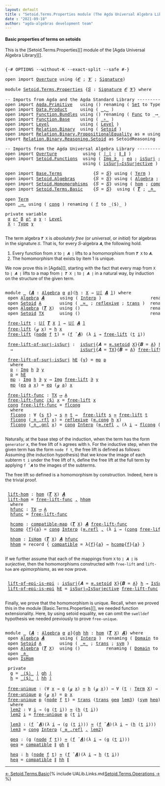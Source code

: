 ```yaml
---
layout: default
title : "Setoid.Terms.Properties module (The Agda Universal Algebra Library)"
date : "2021-09-18"
author: "agda-algebras development team"
---
```


#### <a id="basic-properties">Basic properties of terms on setoids</a>

This is the [Setoid.Terms.Properties][] module of the [Agda Universal Algebra Library][].

<pre class="Agda">

<a id="342" class="Symbol">{-#</a> <a id="346" class="Keyword">OPTIONS</a> <a id="354" class="Pragma">--without-K</a> <a id="366" class="Pragma">--exact-split</a> <a id="380" class="Pragma">--safe</a> <a id="387" class="Symbol">#-}</a>

<a id="392" class="Keyword">open</a> <a id="397" class="Keyword">import</a> <a id="404" href="Overture.html" class="Module">Overture</a> <a id="413" class="Keyword">using</a> <a id="419" class="Symbol">(</a><a id="420" href="Overture.Signatures.html#648" class="Generalizable">𝓞</a> <a id="422" class="Symbol">;</a> <a id="424" href="Overture.Signatures.html#650" class="Generalizable">𝓥</a> <a id="426" class="Symbol">;</a> <a id="428" href="Overture.Signatures.html#3264" class="Function">Signature</a><a id="437" class="Symbol">)</a>

<a id="440" class="Keyword">module</a> <a id="447" href="Setoid.Terms.Properties.html" class="Module">Setoid.Terms.Properties</a> <a id="471" class="Symbol">{</a><a id="472" href="Setoid.Terms.Properties.html#472" class="Bound">𝑆</a> <a id="474" class="Symbol">:</a> <a id="476" href="Overture.Signatures.html#3264" class="Function">Signature</a> <a id="486" href="Overture.Signatures.html#648" class="Generalizable">𝓞</a> <a id="488" href="Overture.Signatures.html#650" class="Generalizable">𝓥</a><a id="489" class="Symbol">}</a> <a id="491" class="Keyword">where</a>

<a id="498" class="Comment">-- Imports from Agda and the Agda Standard Library ---------------------</a>
<a id="571" class="Keyword">open</a> <a id="576" class="Keyword">import</a> <a id="583" href="Agda.Primitive.html" class="Module">Agda.Primitive</a>   <a id="600" class="Keyword">using</a> <a id="606" class="Symbol">()</a> <a id="609" class="Keyword">renaming</a> <a id="618" class="Symbol">(</a> <a id="620" href="Agda.Primitive.html#326" class="Primitive">Set</a> <a id="624" class="Symbol">to</a> <a id="627" class="Primitive">Type</a> <a id="632" class="Symbol">)</a>
<a id="634" class="Keyword">open</a> <a id="639" class="Keyword">import</a> <a id="646" href="Data.Product.html" class="Module">Data.Product</a>     <a id="663" class="Keyword">using</a> <a id="669" class="Symbol">(</a> <a id="671" href="Agda.Builtin.Sigma.html#236" class="InductiveConstructor Operator">_,_</a> <a id="675" class="Symbol">)</a>
<a id="677" class="Keyword">open</a> <a id="682" class="Keyword">import</a> <a id="689" href="Function.Bundles.html" class="Module">Function.Bundles</a> <a id="706" class="Keyword">using</a> <a id="712" class="Symbol">()</a> <a id="715" class="Keyword">renaming</a> <a id="724" class="Symbol">(</a> <a id="726" href="Function.Bundles.html#1868" class="Record">Func</a> <a id="731" class="Symbol">to</a> <a id="734" class="Record">_⟶_</a> <a id="738" class="Symbol">)</a>
<a id="740" class="Keyword">open</a> <a id="745" class="Keyword">import</a> <a id="752" href="Function.Base.html" class="Module">Function.Base</a>    <a id="769" class="Keyword">using</a> <a id="775" class="Symbol">(</a> <a id="777" href="Function.Base.html#1031" class="Function Operator">_∘_</a> <a id="781" class="Symbol">)</a>
<a id="783" class="Keyword">open</a> <a id="788" class="Keyword">import</a> <a id="795" href="Level.html" class="Module">Level</a>            <a id="812" class="Keyword">using</a> <a id="818" class="Symbol">(</a> <a id="820" href="Agda.Primitive.html#597" class="Postulate">Level</a> <a id="826" class="Symbol">)</a>
<a id="828" class="Keyword">open</a> <a id="833" class="Keyword">import</a> <a id="840" href="Relation.Binary.html" class="Module">Relation.Binary</a>  <a id="857" class="Keyword">using</a> <a id="863" class="Symbol">(</a> <a id="865" href="Relation.Binary.Bundles.html#1009" class="Record">Setoid</a> <a id="872" class="Symbol">)</a>
<a id="874" class="Keyword">open</a> <a id="879" class="Keyword">import</a> <a id="886" href="Relation.Binary.PropositionalEquality.html" class="Module">Relation.Binary.PropositionalEquality</a> <a id="924" class="Symbol">as</a> <a id="927" class="Module">≡</a> <a id="929" class="Keyword">using</a> <a id="935" class="Symbol">(</a><a id="936" href="Agda.Builtin.Equality.html#151" class="Datatype Operator">_≡_</a><a id="939" class="Symbol">)</a>
<a id="941" class="Keyword">import</a> <a id="948" href="Relation.Binary.Reasoning.Setoid.html" class="Module">Relation.Binary.Reasoning.Setoid</a> <a id="981" class="Symbol">as</a> <a id="984" class="Module">SetoidReasoning</a>

<a id="1001" class="Comment">-- Imports from the Agda Universal Algebra Library ----------------------------</a>
<a id="1081" class="Keyword">open</a> <a id="1086" class="Keyword">import</a> <a id="1093" href="Overture.html" class="Module">Overture</a>          <a id="1111" class="Keyword">using</a> <a id="1117" class="Symbol">(</a> <a id="1119" href="Overture.Basic.html#4326" class="Function Operator">∣_∣</a> <a id="1123" class="Symbol">;</a> <a id="1125" href="Overture.Basic.html#4364" class="Function Operator">∥_∥</a> <a id="1129" class="Symbol">)</a>
<a id="1131" class="Keyword">open</a> <a id="1136" class="Keyword">import</a> <a id="1143" href="Setoid.Functions.html" class="Module">Setoid.Functions</a>  <a id="1161" class="Keyword">using</a> <a id="1167" class="Symbol">(</a> <a id="1169" href="Setoid.Functions.Inverses.html#1697" class="Datatype Operator">Img_∋_</a> <a id="1176" class="Symbol">;</a> <a id="1178" href="Setoid.Functions.Inverses.html#1748" class="InductiveConstructor">eq</a> <a id="1181" class="Symbol">;</a> <a id="1183" href="Setoid.Functions.Surjective.html#1972" class="Function">isSurj</a> <a id="1190" class="Symbol">;</a> <a id="1192" href="Setoid.Functions.Surjective.html#2057" class="Function">IsSurjective</a> <a id="1205" class="Symbol">)</a>
                              <a id="1237" class="Keyword">using</a> <a id="1243" class="Symbol">(</a> <a id="1245" href="Setoid.Functions.Surjective.html#2140" class="Function">isSurj→IsSurjective</a> <a id="1265" class="Symbol">)</a>

<a id="1268" class="Keyword">open</a> <a id="1273" class="Keyword">import</a> <a id="1280" href="Base.Terms.html" class="Module">Base.Terms</a>            <a id="1302" class="Symbol">{</a><a id="1303" class="Argument">𝑆</a> <a id="1305" class="Symbol">=</a> <a id="1307" href="Setoid.Terms.Properties.html#472" class="Bound">𝑆</a><a id="1308" class="Symbol">}</a> <a id="1310" class="Keyword">using</a> <a id="1316" class="Symbol">(</a> <a id="1318" href="Base.Terms.Basic.html#2087" class="Datatype">Term</a> <a id="1323" class="Symbol">)</a>
<a id="1325" class="Keyword">open</a> <a id="1330" class="Keyword">import</a> <a id="1337" href="Setoid.Algebras.html" class="Module">Setoid.Algebras</a>       <a id="1359" class="Symbol">{</a><a id="1360" class="Argument">𝑆</a> <a id="1362" class="Symbol">=</a> <a id="1364" href="Setoid.Terms.Properties.html#472" class="Bound">𝑆</a><a id="1365" class="Symbol">}</a> <a id="1367" class="Keyword">using</a> <a id="1373" class="Symbol">(</a> <a id="1375" href="Setoid.Algebras.Basic.html#2837" class="Record">Algebra</a> <a id="1383" class="Symbol">;</a> <a id="1385" href="Setoid.Algebras.Basic.html#3667" class="Function Operator">𝕌[_]</a> <a id="1390" class="Symbol">;</a> <a id="1392" href="Setoid.Algebras.Basic.html#3776" class="Function Operator">_̂_</a> <a id="1396" class="Symbol">)</a>
<a id="1398" class="Keyword">open</a> <a id="1403" class="Keyword">import</a> <a id="1410" href="Setoid.Homomorphisms.html" class="Module">Setoid.Homomorphisms</a>  <a id="1432" class="Symbol">{</a><a id="1433" class="Argument">𝑆</a> <a id="1435" class="Symbol">=</a> <a id="1437" href="Setoid.Terms.Properties.html#472" class="Bound">𝑆</a><a id="1438" class="Symbol">}</a> <a id="1440" class="Keyword">using</a> <a id="1446" class="Symbol">(</a> <a id="1448" href="Setoid.Homomorphisms.Basic.html#1918" class="Function">hom</a> <a id="1452" class="Symbol">;</a> <a id="1454" href="Setoid.Homomorphisms.Basic.html#1675" class="Function">compatible-map</a> <a id="1469" class="Symbol">;</a> <a id="1471" href="Setoid.Homomorphisms.Basic.html#1825" class="Record">IsHom</a> <a id="1477" class="Symbol">)</a>
<a id="1479" class="Keyword">open</a> <a id="1484" class="Keyword">import</a> <a id="1491" href="Setoid.Terms.Basic.html" class="Module">Setoid.Terms.Basic</a>    <a id="1513" class="Symbol">{</a><a id="1514" class="Argument">𝑆</a> <a id="1516" class="Symbol">=</a> <a id="1518" href="Setoid.Terms.Properties.html#472" class="Bound">𝑆</a><a id="1519" class="Symbol">}</a>  <a id="1522" class="Keyword">using</a> <a id="1528" class="Symbol">(</a> <a id="1530" href="Setoid.Terms.Basic.html#2876" class="Function">𝑻</a> <a id="1532" class="Symbol">;</a> <a id="1534" href="Setoid.Terms.Basic.html#2024" class="Datatype Operator">_≐_</a>  <a id="1539" class="Symbol">;</a> <a id="1541" href="Setoid.Terms.Basic.html#2259" class="Function">≐-isRefl</a> <a id="1550" class="Symbol">)</a>

<a id="1553" class="Keyword">open</a> <a id="1558" href="Base.Terms.Basic.html#2087" class="Module">Term</a>
<a id="1563" class="Keyword">open</a> <a id="1568" href="Setoid.Terms.Properties.html#734" class="Module">_⟶_</a> <a id="1572" class="Keyword">using</a> <a id="1578" class="Symbol">(</a> <a id="1580" href="Function.Bundles.html#1938" class="Field">cong</a> <a id="1585" class="Symbol">)</a> <a id="1587" class="Keyword">renaming</a> <a id="1596" class="Symbol">(</a> <a id="1598" href="Function.Bundles.html#1919" class="Field">f</a> <a id="1600" class="Symbol">to</a> <a id="1603" class="Field">_⟨$⟩_</a> <a id="1609" class="Symbol">)</a>

<a id="1612" class="Keyword">private</a> <a id="1620" class="Keyword">variable</a>
 <a id="1630" href="Setoid.Terms.Properties.html#1630" class="Generalizable">α</a> <a id="1632" href="Setoid.Terms.Properties.html#1632" class="Generalizable">ρᵃ</a> <a id="1635" href="Setoid.Terms.Properties.html#1635" class="Generalizable">β</a> <a id="1637" href="Setoid.Terms.Properties.html#1637" class="Generalizable">ρᵇ</a> <a id="1640" href="Setoid.Terms.Properties.html#1640" class="Generalizable">ρ</a> <a id="1642" href="Setoid.Terms.Properties.html#1642" class="Generalizable">χ</a> <a id="1644" class="Symbol">:</a> <a id="1646" href="Agda.Primitive.html#597" class="Postulate">Level</a>
 <a id="1653" href="Setoid.Terms.Properties.html#1653" class="Generalizable">X</a> <a id="1655" class="Symbol">:</a> <a id="1657" href="Setoid.Terms.Properties.html#627" class="Primitive">Type</a> <a id="1662" href="Setoid.Terms.Properties.html#1642" class="Generalizable">χ</a>

</pre>

The term algebra `𝑻 X` is *absolutely free* (or *universal*, or *initial*) for
algebras in the signature `𝑆`. That is, for every 𝑆-algebra `𝑨`, the following hold.

1. Every function from `𝑋` to `∣ 𝑨 ∣` lifts to a homomorphism from `𝑻 X` to `𝑨`.
2. The homomorphism that exists by item 1 is unique.

We now prove this in [Agda][], starting with the fact that every map from `X` to
`∣ 𝑨 ∣` lifts to a map from `∣ 𝑻 X ∣` to `∣ 𝑨 ∣` in a natural way, by induction
on the structure of the given term.

<pre class="Agda">

<a id="2189" class="Keyword">module</a> <a id="2196" href="Setoid.Terms.Properties.html#2196" class="Module">_</a> <a id="2198" class="Symbol">{</a><a id="2199" href="Setoid.Terms.Properties.html#2199" class="Bound">𝑨</a> <a id="2201" class="Symbol">:</a> <a id="2203" href="Setoid.Algebras.Basic.html#2837" class="Record">Algebra</a> <a id="2211" href="Setoid.Terms.Properties.html#1630" class="Generalizable">α</a> <a id="2213" href="Setoid.Terms.Properties.html#1640" class="Generalizable">ρ</a><a id="2214" class="Symbol">}(</a><a id="2216" href="Setoid.Terms.Properties.html#2216" class="Bound">h</a> <a id="2218" class="Symbol">:</a> <a id="2220" href="Setoid.Terms.Properties.html#1653" class="Generalizable">X</a> <a id="2222" class="Symbol">→</a> <a id="2224" href="Setoid.Algebras.Basic.html#3667" class="Function Operator">𝕌[</a> <a id="2227" href="Setoid.Terms.Properties.html#2199" class="Bound">𝑨</a> <a id="2229" href="Setoid.Algebras.Basic.html#3667" class="Function Operator">]</a><a id="2230" class="Symbol">)</a> <a id="2232" class="Keyword">where</a>
 <a id="2239" class="Keyword">open</a> <a id="2244" href="Setoid.Algebras.Basic.html#2837" class="Module">Algebra</a> <a id="2252" href="Setoid.Terms.Properties.html#2199" class="Bound">𝑨</a>      <a id="2259" class="Keyword">using</a> <a id="2265" class="Symbol">(</a> <a id="2267" href="Setoid.Algebras.Basic.html#2916" class="Field">Interp</a> <a id="2274" class="Symbol">)</a>                   <a id="2294" class="Keyword">renaming</a> <a id="2303" class="Symbol">(</a> <a id="2305" href="Setoid.Algebras.Basic.html#2894" class="Field">Domain</a> <a id="2312" class="Symbol">to</a> <a id="2315" class="Field">A</a> <a id="2317" class="Symbol">)</a>
 <a id="2320" class="Keyword">open</a> <a id="2325" href="Relation.Binary.Bundles.html#1009" class="Module">Setoid</a> <a id="2332" href="Setoid.Terms.Properties.html#2315" class="Function">A</a>       <a id="2340" class="Keyword">using</a> <a id="2346" class="Symbol">(</a> <a id="2348" href="Relation.Binary.Bundles.html#1098" class="Field Operator">_≈_</a> <a id="2352" class="Symbol">;</a> <a id="2354" href="Relation.Binary.Structures.html#1646" class="Function">reflexive</a> <a id="2364" class="Symbol">;</a> <a id="2366" href="Relation.Binary.Structures.html#1620" class="Function">trans</a> <a id="2372" class="Symbol">)</a>  <a id="2375" class="Keyword">renaming</a> <a id="2384" class="Symbol">(</a> <a id="2386" href="Relation.Binary.Bundles.html#1072" class="Field">Carrier</a> <a id="2394" class="Symbol">to</a> <a id="2397" class="Field">∣A∣</a> <a id="2401" class="Symbol">)</a>
 <a id="2404" class="Keyword">open</a> <a id="2409" href="Setoid.Algebras.Basic.html#2837" class="Module">Algebra</a> <a id="2417" class="Symbol">(</a><a id="2418" href="Setoid.Terms.Basic.html#2876" class="Function">𝑻</a> <a id="2420" href="Setoid.Terms.Properties.html#2220" class="Bound">X</a><a id="2421" class="Symbol">)</a>  <a id="2424" class="Keyword">using</a> <a id="2430" class="Symbol">()</a>                           <a id="2459" class="Keyword">renaming</a> <a id="2468" class="Symbol">(</a> <a id="2470" href="Setoid.Algebras.Basic.html#2894" class="Field">Domain</a> <a id="2477" class="Symbol">to</a> <a id="2480" class="Field">TX</a> <a id="2483" class="Symbol">)</a>
 <a id="2486" class="Keyword">open</a> <a id="2491" href="Relation.Binary.Bundles.html#1009" class="Module">Setoid</a> <a id="2498" href="Setoid.Terms.Properties.html#2480" class="Function">TX</a>      <a id="2506" class="Keyword">using</a> <a id="2512" class="Symbol">()</a>                           <a id="2541" class="Keyword">renaming</a> <a id="2550" class="Symbol">(</a> <a id="2552" href="Relation.Binary.Bundles.html#1072" class="Field">Carrier</a> <a id="2560" class="Symbol">to</a> <a id="2563" class="Field">∣TX∣</a> <a id="2568" class="Symbol">)</a>

 <a id="2572" href="Setoid.Terms.Properties.html#2572" class="Function">free-lift</a> <a id="2582" class="Symbol">:</a> <a id="2584" href="Setoid.Algebras.Basic.html#3667" class="Function Operator">𝕌[</a> <a id="2587" href="Setoid.Terms.Basic.html#2876" class="Function">𝑻</a> <a id="2589" href="Setoid.Terms.Properties.html#2220" class="Bound">X</a> <a id="2591" href="Setoid.Algebras.Basic.html#3667" class="Function Operator">]</a> <a id="2593" class="Symbol">→</a> <a id="2595" href="Setoid.Algebras.Basic.html#3667" class="Function Operator">𝕌[</a> <a id="2598" href="Setoid.Terms.Properties.html#2199" class="Bound">𝑨</a> <a id="2600" href="Setoid.Algebras.Basic.html#3667" class="Function Operator">]</a>
 <a id="2603" href="Setoid.Terms.Properties.html#2572" class="Function">free-lift</a> <a id="2613" class="Symbol">(</a><a id="2614" href="Base.Terms.Basic.html#2128" class="InductiveConstructor">ℊ</a> <a id="2616" href="Setoid.Terms.Properties.html#2616" class="Bound">x</a><a id="2617" class="Symbol">)</a> <a id="2619" class="Symbol">=</a> <a id="2621" href="Setoid.Terms.Properties.html#2216" class="Bound">h</a> <a id="2623" href="Setoid.Terms.Properties.html#2616" class="Bound">x</a>
 <a id="2626" href="Setoid.Terms.Properties.html#2572" class="Function">free-lift</a> <a id="2636" class="Symbol">(</a><a id="2637" href="Base.Terms.Basic.html#2170" class="InductiveConstructor">node</a> <a id="2642" href="Setoid.Terms.Properties.html#2642" class="Bound">f</a> <a id="2644" href="Setoid.Terms.Properties.html#2644" class="Bound">t</a><a id="2645" class="Symbol">)</a> <a id="2647" class="Symbol">=</a> <a id="2649" class="Symbol">(</a><a id="2650" href="Setoid.Terms.Properties.html#2642" class="Bound">f</a> <a id="2652" href="Setoid.Algebras.Basic.html#3776" class="Function Operator">̂</a> <a id="2654" href="Setoid.Terms.Properties.html#2199" class="Bound">𝑨</a><a id="2655" class="Symbol">)</a> <a id="2657" class="Symbol">(λ</a> <a id="2660" href="Setoid.Terms.Properties.html#2660" class="Bound">i</a> <a id="2662" class="Symbol">→</a> <a id="2664" href="Setoid.Terms.Properties.html#2572" class="Function">free-lift</a> <a id="2674" class="Symbol">(</a><a id="2675" href="Setoid.Terms.Properties.html#2644" class="Bound">t</a> <a id="2677" href="Setoid.Terms.Properties.html#2660" class="Bound">i</a><a id="2678" class="Symbol">))</a>

 <a id="2683" href="Setoid.Terms.Properties.html#2683" class="Function">free-lift-of-surj-isSurj</a> <a id="2708" class="Symbol">:</a>  <a id="2711" href="Setoid.Functions.Surjective.html#1972" class="Function">isSurj</a><a id="2717" class="Symbol">{</a><a id="2718" class="Argument">𝑨</a> <a id="2720" class="Symbol">=</a> <a id="2722" href="Relation.Binary.PropositionalEquality.Properties.html#3972" class="Function">≡.setoid</a> <a id="2731" href="Setoid.Terms.Properties.html#2220" class="Bound">X</a><a id="2732" class="Symbol">}{</a><a id="2734" class="Argument">𝑩</a> <a id="2736" class="Symbol">=</a> <a id="2738" href="Setoid.Terms.Properties.html#2315" class="Function">A</a><a id="2739" class="Symbol">}</a> <a id="2741" href="Setoid.Terms.Properties.html#2216" class="Bound">h</a>
  <a id="2745" class="Symbol">→</a>                          <a id="2772" href="Setoid.Functions.Surjective.html#1972" class="Function">isSurj</a><a id="2778" class="Symbol">{</a><a id="2779" class="Argument">𝑨</a> <a id="2781" class="Symbol">=</a> <a id="2783" href="Setoid.Terms.Properties.html#2480" class="Function">TX</a><a id="2785" class="Symbol">}{</a><a id="2787" class="Argument">𝑩</a> <a id="2789" class="Symbol">=</a> <a id="2791" href="Setoid.Terms.Properties.html#2315" class="Function">A</a><a id="2792" class="Symbol">}</a> <a id="2794" href="Setoid.Terms.Properties.html#2572" class="Function">free-lift</a>

 <a id="2806" href="Setoid.Terms.Properties.html#2683" class="Function">free-lift-of-surj-isSurj</a> <a id="2831" href="Setoid.Terms.Properties.html#2831" class="Bound">hE</a> <a id="2834" class="Symbol">{</a><a id="2835" href="Setoid.Terms.Properties.html#2835" class="Bound">y</a><a id="2836" class="Symbol">}</a> <a id="2838" class="Symbol">=</a> <a id="2840" href="Setoid.Terms.Properties.html#2880" class="Function">mp</a> <a id="2843" href="Setoid.Terms.Properties.html#2855" class="Function">p</a>
  <a id="2847" class="Keyword">where</a>
  <a id="2855" href="Setoid.Terms.Properties.html#2855" class="Function">p</a> <a id="2857" class="Symbol">:</a> <a id="2859" href="Setoid.Functions.Inverses.html#1697" class="Datatype Operator">Img</a> <a id="2863" href="Setoid.Terms.Properties.html#2216" class="Bound">h</a> <a id="2865" href="Setoid.Functions.Inverses.html#1697" class="Datatype Operator">∋</a> <a id="2867" href="Setoid.Terms.Properties.html#2835" class="Bound">y</a>
  <a id="2871" href="Setoid.Terms.Properties.html#2855" class="Function">p</a> <a id="2873" class="Symbol">=</a> <a id="2875" href="Setoid.Terms.Properties.html#2831" class="Bound">hE</a>
  <a id="2880" href="Setoid.Terms.Properties.html#2880" class="Function">mp</a> <a id="2883" class="Symbol">:</a> <a id="2885" href="Setoid.Functions.Inverses.html#1697" class="Datatype Operator">Img</a> <a id="2889" href="Setoid.Terms.Properties.html#2216" class="Bound">h</a> <a id="2891" href="Setoid.Functions.Inverses.html#1697" class="Datatype Operator">∋</a> <a id="2893" href="Setoid.Terms.Properties.html#2835" class="Bound">y</a> <a id="2895" class="Symbol">→</a> <a id="2897" href="Setoid.Functions.Inverses.html#1697" class="Datatype Operator">Img</a> <a id="2901" href="Setoid.Terms.Properties.html#2572" class="Function">free-lift</a> <a id="2911" href="Setoid.Functions.Inverses.html#1697" class="Datatype Operator">∋</a> <a id="2913" href="Setoid.Terms.Properties.html#2835" class="Bound">y</a>
  <a id="2917" href="Setoid.Terms.Properties.html#2880" class="Function">mp</a> <a id="2920" class="Symbol">(</a><a id="2921" href="Setoid.Functions.Inverses.html#1748" class="InductiveConstructor">eq</a> <a id="2924" href="Setoid.Terms.Properties.html#2924" class="Bound">a</a> <a id="2926" href="Setoid.Terms.Properties.html#2926" class="Bound">x</a><a id="2927" class="Symbol">)</a> <a id="2929" class="Symbol">=</a> <a id="2931" href="Setoid.Functions.Inverses.html#1748" class="InductiveConstructor">eq</a> <a id="2934" class="Symbol">(</a><a id="2935" href="Base.Terms.Basic.html#2128" class="InductiveConstructor">ℊ</a> <a id="2937" href="Setoid.Terms.Properties.html#2924" class="Bound">a</a><a id="2938" class="Symbol">)</a> <a id="2940" href="Setoid.Terms.Properties.html#2926" class="Bound">x</a>

 <a id="2944" href="Setoid.Terms.Properties.html#2944" class="Function">free-lift-func</a> <a id="2959" class="Symbol">:</a> <a id="2961" href="Setoid.Terms.Properties.html#2480" class="Function">TX</a> <a id="2964" href="Setoid.Terms.Properties.html#734" class="Record Operator">⟶</a> <a id="2966" href="Setoid.Terms.Properties.html#2315" class="Function">A</a>
 <a id="2969" href="Setoid.Terms.Properties.html#2944" class="Function">free-lift-func</a> <a id="2984" href="Setoid.Terms.Properties.html#1603" class="Field Operator">⟨$⟩</a> <a id="2988" href="Setoid.Terms.Properties.html#2988" class="Bound">x</a> <a id="2990" class="Symbol">=</a> <a id="2992" href="Setoid.Terms.Properties.html#2572" class="Function">free-lift</a> <a id="3002" href="Setoid.Terms.Properties.html#2988" class="Bound">x</a>
 <a id="3005" href="Function.Bundles.html#1938" class="Field">cong</a> <a id="3010" href="Setoid.Terms.Properties.html#2944" class="Function">free-lift-func</a> <a id="3025" class="Symbol">=</a> <a id="3027" href="Setoid.Terms.Properties.html#3044" class="Function">flcong</a>
  <a id="3036" class="Keyword">where</a>
  <a id="3044" href="Setoid.Terms.Properties.html#3044" class="Function">flcong</a> <a id="3051" class="Symbol">:</a> <a id="3053" class="Symbol">∀</a> <a id="3055" class="Symbol">{</a><a id="3056" href="Setoid.Terms.Properties.html#3056" class="Bound">s</a> <a id="3058" href="Setoid.Terms.Properties.html#3058" class="Bound">t</a><a id="3059" class="Symbol">}</a> <a id="3061" class="Symbol">→</a> <a id="3063" href="Setoid.Terms.Properties.html#3056" class="Bound">s</a> <a id="3065" href="Setoid.Terms.Basic.html#2024" class="Datatype Operator">≐</a> <a id="3067" href="Setoid.Terms.Properties.html#3058" class="Bound">t</a> <a id="3069" class="Symbol">→</a>  <a id="3072" href="Setoid.Terms.Properties.html#2572" class="Function">free-lift</a> <a id="3082" href="Setoid.Terms.Properties.html#3056" class="Bound">s</a> <a id="3084" href="Relation.Binary.Bundles.html#1098" class="Function Operator">≈</a> <a id="3086" href="Setoid.Terms.Properties.html#2572" class="Function">free-lift</a> <a id="3096" href="Setoid.Terms.Properties.html#3058" class="Bound">t</a>
  <a id="3100" href="Setoid.Terms.Properties.html#3044" class="Function">flcong</a> <a id="3107" class="Symbol">(</a><a id="3108" href="Setoid.Terms.Basic.html#2068" class="InductiveConstructor">_≐_.rfl</a> <a id="3116" href="Setoid.Terms.Properties.html#3116" class="Bound">x</a><a id="3117" class="Symbol">)</a> <a id="3119" class="Symbol">=</a> <a id="3121" href="Relation.Binary.Structures.html#1646" class="Function">reflexive</a> <a id="3131" class="Symbol">(</a><a id="3132" href="Relation.Binary.PropositionalEquality.Core.html#1130" class="Function">≡.cong</a> <a id="3139" href="Setoid.Terms.Properties.html#2216" class="Bound">h</a> <a id="3141" href="Setoid.Terms.Properties.html#3116" class="Bound">x</a><a id="3142" class="Symbol">)</a>
  <a id="3146" href="Setoid.Terms.Properties.html#3044" class="Function">flcong</a> <a id="3153" class="Symbol">(</a><a id="3154" href="Setoid.Terms.Basic.html#2110" class="InductiveConstructor">_≐_.gnl</a> <a id="3162" href="Setoid.Terms.Properties.html#3162" class="Bound">x</a><a id="3163" class="Symbol">)</a> <a id="3165" class="Symbol">=</a> <a id="3167" href="Function.Bundles.html#1938" class="Field">cong</a> <a id="3172" href="Setoid.Algebras.Basic.html#2916" class="Function">Interp</a> <a id="3179" class="Symbol">(</a><a id="3180" href="Agda.Builtin.Equality.html#208" class="InductiveConstructor">≡.refl</a> <a id="3187" href="Agda.Builtin.Sigma.html#236" class="InductiveConstructor Operator">,</a> <a id="3189" class="Symbol">(λ</a> <a id="3192" href="Setoid.Terms.Properties.html#3192" class="Bound">i</a> <a id="3194" class="Symbol">→</a> <a id="3196" href="Setoid.Terms.Properties.html#3044" class="Function">flcong</a> <a id="3203" class="Symbol">(</a><a id="3204" href="Setoid.Terms.Properties.html#3162" class="Bound">x</a> <a id="3206" href="Setoid.Terms.Properties.html#3192" class="Bound">i</a><a id="3207" class="Symbol">)))</a>

</pre>

Naturally, at the base step of the induction, when the term has the form `generator`
x, the free lift of `h` agrees with `h`.  For the inductive step, when the given term
has the form `node f t`, the free lift is defined as follows: Assuming (the induction
hypothesis) that we know the image of each subterm `t i` under the free lift of `h`,
define the free lift at the full term by applying `f ̂ 𝑨` to the images of the subterms.

The free lift so defined is a homomorphism by construction. Indeed, here is the trivial proof.

<pre class="Agda">

 <a id="3767" href="Setoid.Terms.Properties.html#3767" class="Function">lift-hom</a> <a id="3776" class="Symbol">:</a> <a id="3778" href="Setoid.Homomorphisms.Basic.html#1918" class="Function">hom</a> <a id="3782" class="Symbol">(</a><a id="3783" href="Setoid.Terms.Basic.html#2876" class="Function">𝑻</a> <a id="3785" href="Setoid.Terms.Properties.html#2220" class="Bound">X</a><a id="3786" class="Symbol">)</a> <a id="3788" href="Setoid.Terms.Properties.html#2199" class="Bound">𝑨</a>
 <a id="3791" href="Setoid.Terms.Properties.html#3767" class="Function">lift-hom</a> <a id="3800" class="Symbol">=</a> <a id="3802" href="Setoid.Terms.Properties.html#2944" class="Function">free-lift-func</a> <a id="3817" href="Agda.Builtin.Sigma.html#236" class="InductiveConstructor Operator">,</a> <a id="3819" href="Setoid.Terms.Properties.html#4010" class="Function">hhom</a>
  <a id="3826" class="Keyword">where</a>
  <a id="3834" href="Setoid.Terms.Properties.html#3834" class="Function">hfunc</a> <a id="3840" class="Symbol">:</a> <a id="3842" href="Setoid.Terms.Properties.html#2480" class="Function">TX</a> <a id="3845" href="Setoid.Terms.Properties.html#734" class="Record Operator">⟶</a> <a id="3847" href="Setoid.Terms.Properties.html#2315" class="Function">A</a>
  <a id="3851" href="Setoid.Terms.Properties.html#3834" class="Function">hfunc</a> <a id="3857" class="Symbol">=</a> <a id="3859" href="Setoid.Terms.Properties.html#2944" class="Function">free-lift-func</a>

  <a id="3877" href="Setoid.Terms.Properties.html#3877" class="Function">hcomp</a> <a id="3883" class="Symbol">:</a> <a id="3885" href="Setoid.Homomorphisms.Basic.html#1675" class="Function">compatible-map</a> <a id="3900" class="Symbol">(</a><a id="3901" href="Setoid.Terms.Basic.html#2876" class="Function">𝑻</a> <a id="3903" href="Setoid.Terms.Properties.html#2220" class="Bound">X</a><a id="3904" class="Symbol">)</a> <a id="3906" href="Setoid.Terms.Properties.html#2199" class="Bound">𝑨</a> <a id="3908" href="Setoid.Terms.Properties.html#2944" class="Function">free-lift-func</a>
  <a id="3925" href="Setoid.Terms.Properties.html#3877" class="Function">hcomp</a> <a id="3931" class="Symbol">{</a><a id="3932" href="Setoid.Terms.Properties.html#3932" class="Bound">f</a><a id="3933" class="Symbol">}{</a><a id="3935" href="Setoid.Terms.Properties.html#3935" class="Bound">a</a><a id="3936" class="Symbol">}</a> <a id="3938" class="Symbol">=</a> <a id="3940" href="Function.Bundles.html#1938" class="Field">cong</a> <a id="3945" href="Setoid.Algebras.Basic.html#2916" class="Function">Interp</a> <a id="3952" class="Symbol">(</a><a id="3953" href="Agda.Builtin.Equality.html#208" class="InductiveConstructor">≡.refl</a> <a id="3960" href="Agda.Builtin.Sigma.html#236" class="InductiveConstructor Operator">,</a> <a id="3962" class="Symbol">(λ</a> <a id="3965" href="Setoid.Terms.Properties.html#3965" class="Bound">i</a> <a id="3967" class="Symbol">→</a> <a id="3969" class="Symbol">(</a><a id="3970" href="Function.Bundles.html#1938" class="Field">cong</a> <a id="3975" href="Setoid.Terms.Properties.html#2944" class="Function">free-lift-func</a><a id="3989" class="Symbol">){</a><a id="3991" href="Setoid.Terms.Properties.html#3935" class="Bound">a</a> <a id="3993" href="Setoid.Terms.Properties.html#3965" class="Bound">i</a><a id="3994" class="Symbol">}</a> <a id="3996" href="Setoid.Terms.Basic.html#2259" class="Function">≐-isRefl</a><a id="4004" class="Symbol">))</a>

  <a id="4010" href="Setoid.Terms.Properties.html#4010" class="Function">hhom</a> <a id="4015" class="Symbol">:</a> <a id="4017" href="Setoid.Homomorphisms.Basic.html#1825" class="Record">IsHom</a> <a id="4023" class="Symbol">(</a><a id="4024" href="Setoid.Terms.Basic.html#2876" class="Function">𝑻</a> <a id="4026" href="Setoid.Terms.Properties.html#2220" class="Bound">X</a><a id="4027" class="Symbol">)</a> <a id="4029" href="Setoid.Terms.Properties.html#2199" class="Bound">𝑨</a> <a id="4031" href="Setoid.Terms.Properties.html#3834" class="Function">hfunc</a>
  <a id="4039" href="Setoid.Terms.Properties.html#4010" class="Function">hhom</a> <a id="4044" class="Symbol">=</a> <a id="4046" class="Keyword">record</a> <a id="4053" class="Symbol">{</a> <a id="4055" href="Setoid.Homomorphisms.Basic.html#1886" class="Field">compatible</a> <a id="4066" class="Symbol">=</a> <a id="4068" class="Symbol">λ{</a><a id="4070" href="Setoid.Terms.Properties.html#4070" class="Bound">f</a><a id="4071" class="Symbol">}{</a><a id="4073" href="Setoid.Terms.Properties.html#4073" class="Bound">a</a><a id="4074" class="Symbol">}</a> <a id="4076" class="Symbol">→</a> <a id="4078" href="Setoid.Terms.Properties.html#3877" class="Function">hcomp</a><a id="4083" class="Symbol">{</a><a id="4084" href="Setoid.Terms.Properties.html#4070" class="Bound">f</a><a id="4085" class="Symbol">}{</a><a id="4087" href="Setoid.Terms.Properties.html#4073" class="Bound">a</a><a id="4088" class="Symbol">}</a> <a id="4090" class="Symbol">}</a>

</pre>

If we further assume that each of the mappings from `X` to `∣ 𝑨 ∣` is *surjective*, then the homomorphisms constructed with `free-lift` and `lift-hom` are *epimorphisms*, as we now prove.

<pre class="Agda">

 <a id="4309" href="Setoid.Terms.Properties.html#4309" class="Function">lift-of-epi-is-epi</a> <a id="4328" class="Symbol">:</a> <a id="4330" href="Setoid.Functions.Surjective.html#1972" class="Function">isSurj</a><a id="4336" class="Symbol">{</a><a id="4337" class="Argument">𝑨</a> <a id="4339" class="Symbol">=</a> <a id="4341" href="Relation.Binary.PropositionalEquality.Properties.html#3972" class="Function">≡.setoid</a> <a id="4350" href="Setoid.Terms.Properties.html#2220" class="Bound">X</a><a id="4351" class="Symbol">}{</a><a id="4353" class="Argument">𝑩</a> <a id="4355" class="Symbol">=</a> <a id="4357" href="Setoid.Terms.Properties.html#2315" class="Function">A</a><a id="4358" class="Symbol">}</a> <a id="4360" href="Setoid.Terms.Properties.html#2216" class="Bound">h</a> <a id="4362" class="Symbol">→</a> <a id="4364" href="Setoid.Functions.Surjective.html#2057" class="Function">IsSurjective</a> <a id="4377" href="Setoid.Terms.Properties.html#2944" class="Function">free-lift-func</a>
 <a id="4393" href="Setoid.Terms.Properties.html#4309" class="Function">lift-of-epi-is-epi</a> <a id="4412" href="Setoid.Terms.Properties.html#4412" class="Bound">hE</a> <a id="4415" class="Symbol">=</a> <a id="4417" href="Setoid.Functions.Surjective.html#2140" class="Function">isSurj→IsSurjective</a> <a id="4437" href="Setoid.Terms.Properties.html#2944" class="Function">free-lift-func</a> <a id="4452" class="Symbol">(</a><a id="4453" href="Setoid.Terms.Properties.html#2683" class="Function">free-lift-of-surj-isSurj</a> <a id="4478" href="Setoid.Terms.Properties.html#4412" class="Bound">hE</a><a id="4480" class="Symbol">)</a>

</pre>

Finally, we prove that the homomorphism is unique.  Recall, when we proved this in the module
[Basic.Terms.Properties][], we needed function extensionality. Here, by using setoid equality,
we can omit the `swelldef` hypothesis we needed previously to prove `free-unique`.

<pre class="Agda">

<a id="4782" class="Keyword">module</a> <a id="4789" href="Setoid.Terms.Properties.html#4789" class="Module">_</a> <a id="4791" class="Symbol">{</a><a id="4792" href="Setoid.Terms.Properties.html#4792" class="Bound">𝑨</a> <a id="4794" class="Symbol">:</a> <a id="4796" href="Setoid.Algebras.Basic.html#2837" class="Record">Algebra</a> <a id="4804" href="Setoid.Terms.Properties.html#1630" class="Generalizable">α</a> <a id="4806" href="Setoid.Terms.Properties.html#1640" class="Generalizable">ρ</a><a id="4807" class="Symbol">}{</a><a id="4809" href="Setoid.Terms.Properties.html#4809" class="Bound">gh</a> <a id="4812" href="Setoid.Terms.Properties.html#4812" class="Bound">hh</a> <a id="4815" class="Symbol">:</a> <a id="4817" href="Setoid.Homomorphisms.Basic.html#1918" class="Function">hom</a> <a id="4821" class="Symbol">(</a><a id="4822" href="Setoid.Terms.Basic.html#2876" class="Function">𝑻</a> <a id="4824" href="Setoid.Terms.Properties.html#1653" class="Generalizable">X</a><a id="4825" class="Symbol">)</a> <a id="4827" href="Setoid.Terms.Properties.html#4792" class="Bound">𝑨</a><a id="4828" class="Symbol">}</a> <a id="4830" class="Keyword">where</a>
 <a id="4837" class="Keyword">open</a> <a id="4842" href="Setoid.Algebras.Basic.html#2837" class="Module">Algebra</a> <a id="4850" href="Setoid.Terms.Properties.html#4792" class="Bound">𝑨</a>      <a id="4857" class="Keyword">using</a> <a id="4863" class="Symbol">(</a> <a id="4865" href="Setoid.Algebras.Basic.html#2916" class="Field">Interp</a> <a id="4872" class="Symbol">)</a>  <a id="4875" class="Keyword">renaming</a> <a id="4884" class="Symbol">(</a> <a id="4886" href="Setoid.Algebras.Basic.html#2894" class="Field">Domain</a> <a id="4893" class="Symbol">to</a> <a id="4896" class="Field">A</a> <a id="4898" class="Symbol">)</a>
 <a id="4901" class="Keyword">open</a> <a id="4906" href="Relation.Binary.Bundles.html#1009" class="Module">Setoid</a> <a id="4913" href="Setoid.Terms.Properties.html#4896" class="Function">A</a>       <a id="4921" class="Keyword">using</a> <a id="4927" class="Symbol">(</a> <a id="4929" href="Relation.Binary.Bundles.html#1098" class="Field Operator">_≈_</a> <a id="4933" class="Symbol">;</a> <a id="4935" href="Relation.Binary.Structures.html#1620" class="Function">trans</a> <a id="4941" class="Symbol">;</a> <a id="4943" href="Relation.Binary.Structures.html#1594" class="Function">sym</a> <a id="4947" class="Symbol">)</a>
 <a id="4950" class="Keyword">open</a> <a id="4955" href="Setoid.Algebras.Basic.html#2837" class="Module">Algebra</a> <a id="4963" class="Symbol">(</a><a id="4964" href="Setoid.Terms.Basic.html#2876" class="Function">𝑻</a> <a id="4966" href="Setoid.Terms.Properties.html#4824" class="Bound">X</a><a id="4967" class="Symbol">)</a>  <a id="4970" class="Keyword">using</a> <a id="4976" class="Symbol">()</a>          <a id="4988" class="Keyword">renaming</a> <a id="4997" class="Symbol">(</a> <a id="4999" href="Setoid.Algebras.Basic.html#2894" class="Field">Domain</a> <a id="5006" class="Symbol">to</a> <a id="5009" class="Field">TX</a> <a id="5012" class="Symbol">)</a>
 <a id="5015" class="Keyword">open</a> <a id="5020" href="Setoid.Terms.Basic.html#2024" class="Module Operator">_≐_</a>
 <a id="5025" class="Keyword">open</a> <a id="5030" href="Setoid.Homomorphisms.Basic.html#1825" class="Module">IsHom</a>

 <a id="5038" class="Keyword">private</a>
  <a id="5048" href="Setoid.Terms.Properties.html#5048" class="Function">g</a> <a id="5050" class="Symbol">=</a> <a id="5052" href="Setoid.Terms.Properties.html#1603" class="Field Operator">_⟨$⟩_</a> <a id="5058" href="Overture.Basic.html#4326" class="Function Operator">∣</a> <a id="5060" href="Setoid.Terms.Properties.html#4809" class="Bound">gh</a> <a id="5063" href="Overture.Basic.html#4326" class="Function Operator">∣</a>
  <a id="5067" href="Setoid.Terms.Properties.html#5067" class="Function">h</a> <a id="5069" class="Symbol">=</a> <a id="5071" href="Setoid.Terms.Properties.html#1603" class="Field Operator">_⟨$⟩_</a> <a id="5077" href="Overture.Basic.html#4326" class="Function Operator">∣</a> <a id="5079" href="Setoid.Terms.Properties.html#4812" class="Bound">hh</a> <a id="5082" href="Overture.Basic.html#4326" class="Function Operator">∣</a>

 <a id="5086" href="Setoid.Terms.Properties.html#5086" class="Function">free-unique</a> <a id="5098" class="Symbol">:</a> <a id="5100" class="Symbol">(∀</a> <a id="5103" href="Setoid.Terms.Properties.html#5103" class="Bound">x</a> <a id="5105" class="Symbol">→</a> <a id="5107" href="Setoid.Terms.Properties.html#5048" class="Function">g</a> <a id="5109" class="Symbol">(</a><a id="5110" href="Base.Terms.Basic.html#2128" class="InductiveConstructor">ℊ</a> <a id="5112" href="Setoid.Terms.Properties.html#5103" class="Bound">x</a><a id="5113" class="Symbol">)</a> <a id="5115" href="Relation.Binary.Bundles.html#1098" class="Function Operator">≈</a> <a id="5117" href="Setoid.Terms.Properties.html#5067" class="Function">h</a> <a id="5119" class="Symbol">(</a><a id="5120" href="Base.Terms.Basic.html#2128" class="InductiveConstructor">ℊ</a> <a id="5122" href="Setoid.Terms.Properties.html#5103" class="Bound">x</a><a id="5123" class="Symbol">))</a> <a id="5126" class="Symbol">→</a> <a id="5128" class="Symbol">∀</a> <a id="5130" class="Symbol">(</a><a id="5131" href="Setoid.Terms.Properties.html#5131" class="Bound">t</a> <a id="5133" class="Symbol">:</a> <a id="5135" href="Base.Terms.Basic.html#2087" class="Datatype">Term</a> <a id="5140" href="Setoid.Terms.Properties.html#4824" class="Bound">X</a><a id="5141" class="Symbol">)</a> <a id="5143" class="Symbol">→</a>  <a id="5146" href="Setoid.Terms.Properties.html#5048" class="Function">g</a> <a id="5148" href="Setoid.Terms.Properties.html#5131" class="Bound">t</a> <a id="5150" href="Relation.Binary.Bundles.html#1098" class="Function Operator">≈</a> <a id="5152" href="Setoid.Terms.Properties.html#5067" class="Function">h</a> <a id="5154" href="Setoid.Terms.Properties.html#5131" class="Bound">t</a>
 <a id="5157" href="Setoid.Terms.Properties.html#5086" class="Function">free-unique</a> <a id="5169" href="Setoid.Terms.Properties.html#5169" class="Bound">p</a> <a id="5171" class="Symbol">(</a><a id="5172" href="Base.Terms.Basic.html#2128" class="InductiveConstructor">ℊ</a> <a id="5174" href="Setoid.Terms.Properties.html#5174" class="Bound">x</a><a id="5175" class="Symbol">)</a> <a id="5177" class="Symbol">=</a> <a id="5179" href="Setoid.Terms.Properties.html#5169" class="Bound">p</a> <a id="5181" href="Setoid.Terms.Properties.html#5174" class="Bound">x</a>
 <a id="5184" href="Setoid.Terms.Properties.html#5086" class="Function">free-unique</a> <a id="5196" href="Setoid.Terms.Properties.html#5196" class="Bound">p</a> <a id="5198" class="Symbol">(</a><a id="5199" href="Base.Terms.Basic.html#2170" class="InductiveConstructor">node</a> <a id="5204" href="Setoid.Terms.Properties.html#5204" class="Bound">f</a> <a id="5206" href="Setoid.Terms.Properties.html#5206" class="Bound">t</a><a id="5207" class="Symbol">)</a> <a id="5209" class="Symbol">=</a> <a id="5211" href="Relation.Binary.Structures.html#1620" class="Function">trans</a> <a id="5217" class="Symbol">(</a><a id="5218" href="Relation.Binary.Structures.html#1620" class="Function">trans</a> <a id="5224" href="Setoid.Terms.Properties.html#5424" class="Function">geq</a> <a id="5228" href="Setoid.Terms.Properties.html#5323" class="Function">lem3</a><a id="5232" class="Symbol">)</a> <a id="5234" class="Symbol">(</a><a id="5235" href="Relation.Binary.Structures.html#1594" class="Function">sym</a> <a id="5239" href="Setoid.Terms.Properties.html#5501" class="Function">heq</a><a id="5242" class="Symbol">)</a>
  <a id="5246" class="Keyword">where</a>
  <a id="5254" href="Setoid.Terms.Properties.html#5254" class="Function">lem2</a> <a id="5259" class="Symbol">:</a> <a id="5261" class="Symbol">∀</a> <a id="5263" href="Setoid.Terms.Properties.html#5263" class="Bound">i</a> <a id="5265" class="Symbol">→</a> <a id="5267" class="Symbol">(</a><a id="5268" href="Setoid.Terms.Properties.html#5048" class="Function">g</a> <a id="5270" class="Symbol">(</a><a id="5271" href="Setoid.Terms.Properties.html#5206" class="Bound">t</a> <a id="5273" href="Setoid.Terms.Properties.html#5263" class="Bound">i</a><a id="5274" class="Symbol">))</a> <a id="5277" href="Relation.Binary.Bundles.html#1098" class="Function Operator">≈</a> <a id="5279" class="Symbol">(</a><a id="5280" href="Setoid.Terms.Properties.html#5067" class="Function">h</a> <a id="5282" class="Symbol">(</a><a id="5283" href="Setoid.Terms.Properties.html#5206" class="Bound">t</a> <a id="5285" href="Setoid.Terms.Properties.html#5263" class="Bound">i</a><a id="5286" class="Symbol">))</a>
  <a id="5291" href="Setoid.Terms.Properties.html#5254" class="Function">lem2</a> <a id="5296" href="Setoid.Terms.Properties.html#5296" class="Bound">i</a> <a id="5298" class="Symbol">=</a> <a id="5300" href="Setoid.Terms.Properties.html#5086" class="Function">free-unique</a> <a id="5312" href="Setoid.Terms.Properties.html#5196" class="Bound">p</a> <a id="5314" class="Symbol">(</a><a id="5315" href="Setoid.Terms.Properties.html#5206" class="Bound">t</a> <a id="5317" href="Setoid.Terms.Properties.html#5296" class="Bound">i</a><a id="5318" class="Symbol">)</a>

  <a id="5323" href="Setoid.Terms.Properties.html#5323" class="Function">lem3</a> <a id="5328" class="Symbol">:</a> <a id="5330" class="Symbol">(</a><a id="5331" href="Setoid.Terms.Properties.html#5204" class="Bound">f</a> <a id="5333" href="Setoid.Algebras.Basic.html#3776" class="Function Operator">̂</a> <a id="5335" href="Setoid.Terms.Properties.html#4792" class="Bound">𝑨</a><a id="5336" class="Symbol">)(λ</a> <a id="5340" href="Setoid.Terms.Properties.html#5340" class="Bound">i</a> <a id="5342" class="Symbol">→</a> <a id="5344" class="Symbol">(</a><a id="5345" href="Setoid.Terms.Properties.html#5048" class="Function">g</a> <a id="5347" class="Symbol">(</a><a id="5348" href="Setoid.Terms.Properties.html#5206" class="Bound">t</a> <a id="5350" href="Setoid.Terms.Properties.html#5340" class="Bound">i</a><a id="5351" class="Symbol">)))</a> <a id="5355" href="Relation.Binary.Bundles.html#1098" class="Function Operator">≈</a> <a id="5357" class="Symbol">(</a><a id="5358" href="Setoid.Terms.Properties.html#5204" class="Bound">f</a> <a id="5360" href="Setoid.Algebras.Basic.html#3776" class="Function Operator">̂</a> <a id="5362" href="Setoid.Terms.Properties.html#4792" class="Bound">𝑨</a><a id="5363" class="Symbol">)(λ</a> <a id="5367" href="Setoid.Terms.Properties.html#5367" class="Bound">i</a> <a id="5369" class="Symbol">→</a> <a id="5371" class="Symbol">(</a><a id="5372" href="Setoid.Terms.Properties.html#5067" class="Function">h</a> <a id="5374" class="Symbol">(</a><a id="5375" href="Setoid.Terms.Properties.html#5206" class="Bound">t</a> <a id="5377" href="Setoid.Terms.Properties.html#5367" class="Bound">i</a><a id="5378" class="Symbol">)))</a>
  <a id="5384" href="Setoid.Terms.Properties.html#5323" class="Function">lem3</a> <a id="5389" class="Symbol">=</a> <a id="5391" href="Function.Bundles.html#1938" class="Field">cong</a> <a id="5396" href="Setoid.Algebras.Basic.html#2916" class="Function">Interp</a> <a id="5403" class="Symbol">(</a><a id="5404" href="Agda.Builtin.Equality.html#208" class="InductiveConstructor">_≡_.refl</a> <a id="5413" href="Agda.Builtin.Sigma.html#236" class="InductiveConstructor Operator">,</a> <a id="5415" href="Setoid.Terms.Properties.html#5254" class="Function">lem2</a><a id="5419" class="Symbol">)</a>

  <a id="5424" href="Setoid.Terms.Properties.html#5424" class="Function">geq</a> <a id="5428" class="Symbol">:</a> <a id="5430" class="Symbol">(</a><a id="5431" href="Setoid.Terms.Properties.html#5048" class="Function">g</a> <a id="5433" class="Symbol">(</a><a id="5434" href="Base.Terms.Basic.html#2170" class="InductiveConstructor">node</a> <a id="5439" href="Setoid.Terms.Properties.html#5204" class="Bound">f</a> <a id="5441" href="Setoid.Terms.Properties.html#5206" class="Bound">t</a><a id="5442" class="Symbol">))</a> <a id="5445" href="Relation.Binary.Bundles.html#1098" class="Function Operator">≈</a> <a id="5447" class="Symbol">(</a><a id="5448" href="Setoid.Terms.Properties.html#5204" class="Bound">f</a> <a id="5450" href="Setoid.Algebras.Basic.html#3776" class="Function Operator">̂</a> <a id="5452" href="Setoid.Terms.Properties.html#4792" class="Bound">𝑨</a><a id="5453" class="Symbol">)(λ</a> <a id="5457" href="Setoid.Terms.Properties.html#5457" class="Bound">i</a> <a id="5459" class="Symbol">→</a> <a id="5461" class="Symbol">(</a><a id="5462" href="Setoid.Terms.Properties.html#5048" class="Function">g</a> <a id="5464" class="Symbol">(</a><a id="5465" href="Setoid.Terms.Properties.html#5206" class="Bound">t</a> <a id="5467" href="Setoid.Terms.Properties.html#5457" class="Bound">i</a><a id="5468" class="Symbol">)))</a>
  <a id="5474" href="Setoid.Terms.Properties.html#5424" class="Function">geq</a> <a id="5478" class="Symbol">=</a> <a id="5480" href="Setoid.Homomorphisms.Basic.html#1886" class="Field">compatible</a> <a id="5491" href="Overture.Basic.html#4364" class="Function Operator">∥</a> <a id="5493" href="Setoid.Terms.Properties.html#4809" class="Bound">gh</a> <a id="5496" href="Overture.Basic.html#4364" class="Function Operator">∥</a>

  <a id="5501" href="Setoid.Terms.Properties.html#5501" class="Function">heq</a> <a id="5505" class="Symbol">:</a> <a id="5507" href="Setoid.Terms.Properties.html#5067" class="Function">h</a> <a id="5509" class="Symbol">(</a><a id="5510" href="Base.Terms.Basic.html#2170" class="InductiveConstructor">node</a> <a id="5515" href="Setoid.Terms.Properties.html#5204" class="Bound">f</a> <a id="5517" href="Setoid.Terms.Properties.html#5206" class="Bound">t</a><a id="5518" class="Symbol">)</a> <a id="5520" href="Relation.Binary.Bundles.html#1098" class="Function Operator">≈</a> <a id="5522" class="Symbol">(</a><a id="5523" href="Setoid.Terms.Properties.html#5204" class="Bound">f</a> <a id="5525" href="Setoid.Algebras.Basic.html#3776" class="Function Operator">̂</a> <a id="5527" href="Setoid.Terms.Properties.html#4792" class="Bound">𝑨</a><a id="5528" class="Symbol">)(λ</a> <a id="5532" href="Setoid.Terms.Properties.html#5532" class="Bound">i</a> <a id="5534" class="Symbol">→</a> <a id="5536" href="Setoid.Terms.Properties.html#5067" class="Function">h</a> <a id="5538" class="Symbol">(</a><a id="5539" href="Setoid.Terms.Properties.html#5206" class="Bound">t</a> <a id="5541" href="Setoid.Terms.Properties.html#5532" class="Bound">i</a><a id="5542" class="Symbol">))</a>
  <a id="5547" href="Setoid.Terms.Properties.html#5501" class="Function">heq</a> <a id="5551" class="Symbol">=</a> <a id="5553" href="Setoid.Homomorphisms.Basic.html#1886" class="Field">compatible</a> <a id="5564" href="Overture.Basic.html#4364" class="Function Operator">∥</a> <a id="5566" href="Setoid.Terms.Properties.html#4812" class="Bound">hh</a> <a id="5569" href="Overture.Basic.html#4364" class="Function Operator">∥</a>
</pre>

------------------------------

<span style="float:left;">[← Setoid.Terms.Basic](Setoid.Terms.Basic.html)</span>
<span style="float:right;">[Setoid.Terms.Operations →](Setoid.Terms.Operations.html)</span>

{% include UALib.Links.md %}


